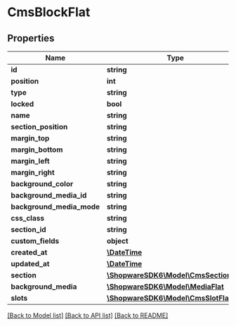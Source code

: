 # CmsBlockFlat

## Properties
Name | Type | Description | Notes
------------ | ------------- | ------------- | -------------
**id** | **string** |  | [optional] 
**position** | **int** |  | 
**type** | **string** |  | 
**locked** | **bool** |  | [optional] 
**name** | **string** |  | [optional] 
**section_position** | **string** |  | [optional] 
**margin_top** | **string** |  | [optional] 
**margin_bottom** | **string** |  | [optional] 
**margin_left** | **string** |  | [optional] 
**margin_right** | **string** |  | [optional] 
**background_color** | **string** |  | [optional] 
**background_media_id** | **string** |  | [optional] 
**background_media_mode** | **string** |  | [optional] 
**css_class** | **string** |  | [optional] 
**section_id** | **string** |  | 
**custom_fields** | **object** |  | [optional] 
**created_at** | [**\DateTime**](\DateTime.md) |  | 
**updated_at** | [**\DateTime**](\DateTime.md) |  | 
**section** | [**\ShopwareSDK6\Model\CmsSectionFlat**](CmsSectionFlat.md) |  | [optional] 
**background_media** | [**\ShopwareSDK6\Model\MediaFlat**](MediaFlat.md) |  | [optional] 
**slots** | [**\ShopwareSDK6\Model\CmsSlotFlat**](CmsSlotFlat.md) |  | [optional] 

[[Back to Model list]](../../README.md#documentation-for-models) [[Back to API list]](../../README.md#documentation-for-api-endpoints) [[Back to README]](../../README.md)

